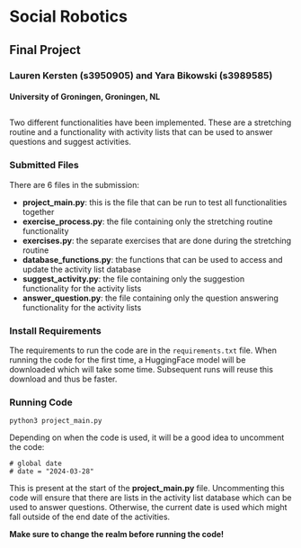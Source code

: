# Social Robotics 
## Final Project
### Lauren Kersten (s3950905) and Yara Bikowski (s3989585)
#### University of Groningen, Groningen, NL

##

Two different functionalities have been implemented. 
These are a stretching routine and a functionality with activity lists that can be used to answer questions and suggest activities.

### Submitted Files

There are 6 files in the submission:
- **project_main.py**: this is the file that can be run to test all functionalities together
- **exercise_process.py**: the file containing only the stretching routine functionality
- **exercises.py**: the separate exercises that are done during the stretching routine
- **database_functions.py**: the functions that can be used to access and update the activity list database
- **suggest_activity.py**: the file containing only the suggestion functionality for the activity lists
- **answer_question.py**: the file containing only the question answering functionality for the activity lists

### Install Requirements
The requirements to run the code are in the ```requirements.txt``` file. 
When running the code for the first time, a HuggingFace model will be downloaded which will take some time.
Subsequent runs will reuse this download and thus be faster.

### Running Code 
```
python3 project_main.py
```

Depending on when the code is used, it will be a good idea to uncomment the code:
```
# global date
# date = "2024-03-28"
```
This is present at the start of the **project_main.py** file. 
Uncommenting this code will ensure that there are lists in the activity list database which can be used to answer questions.
Otherwise, the current date is used which might fall outside of the end date of the activities.

**Make sure to change the realm before running the code!**
